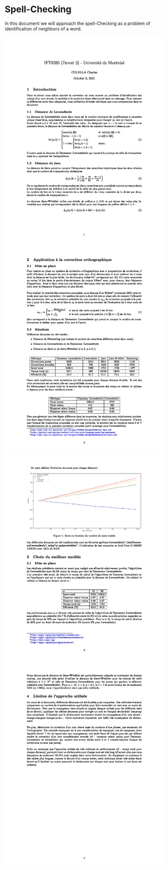 # Spell-Checking
In this document we will approach the spell-Checking as a problem of identification of neighbors of a word.

![p1](https://github.com/charlescol/Spell-Checking/blob/main/Rapport/Rapport%20(4)_0.png)
![p2](https://github.com/charlescol/Spell-Checking/blob/main/Rapport/Rapport%20(4)_1.png)
![p3](https://github.com/charlescol/Spell-Checking/blob/main/Rapport/Rapport%20(4)_2.png)
![p4](https://github.com/charlescol/Spell-Checking/blob/main/Rapport/Rapport%20(4)_3.png)
